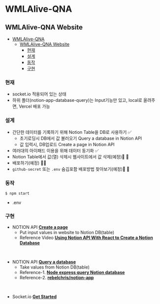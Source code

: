 # WMLAlive-QNA

## WMLAlive-QNA Website

- [WMLAlive-QNA](#wmlalive-qna)
  - [WMLAlive-QNA Website](#wmlalive-qna-website)
    - [현재](#현재)
    - [설계](#설계)
    - [동작](#동작)
    - [구현](#구현)

### 현재
- socket.io 적용되어 있는 상태
- 하위 폴더(notion-app-database-query)는 Input기능만 있고, local로 올려주면, Vercel 배포 가능
  
### 설계 
- 간단한 데이터를 기록하기 위해 Notion Table을 DB로 사용하기 ✅
  - 초기로딩시 DB에서 값 불러오기 Query a database in Notion API
  - 값 입력시, DB업로드 Create a page in Notion API 
- 여러대의 아이패드 이용을 위해 데이터 동기화 ✅ 
- Notion Table에서 값(열) 삭제시 웹사이트에서 값 삭제(예정)🚧 🚧
- 배포하기(예정) 🚧🚧
- `github-secret` 또는 `.env` 숨김포함 배포방법 찾아보기(예정)🚧 🚧

### 동작 
  `$ npm start`
  - .env
  
### 구현

- NOTION API **[Create a page](https://developers.notion.com/reference/create-a-database)**
  - Put input values in website to Notion DB(table) 
  - Reference Video **[Using Notion API With React to Create a Notion Database](https://www.youtube.com/watch?v=WbekTHVISh0&feature=emb_title)**

<br />

- NOTION API **[Query a database](https://developers.notion.com/reference/post-database-query)**
  - Take values from Notion DB(table)
  - Reference-1. **[Node express query Notion database](https://daily-dev-tips.com/posts/node-express-query-notion-database/)**
  - Reference-2. **[rebelchris/notion-app](https://github.com/rebelchris/notion-app/tree/database-query)**

<br />

- Socket.io **[Get Started](https://socket.io/get-started/chat)**